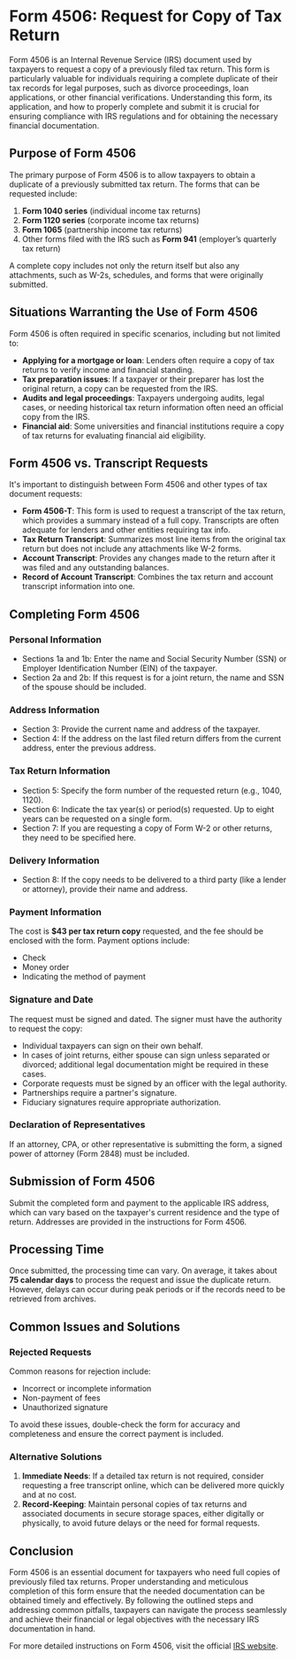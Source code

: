 # Form 4506: Request for Copy of Tax Return

Form 4506 is an Internal Revenue Service (IRS) document used by taxpayers to request a copy of a previously filed tax return. This form is particularly valuable for individuals requiring a complete duplicate of their tax records for legal purposes, such as divorce proceedings, loan applications, or other financial verifications. Understanding this form, its application, and how to properly complete and submit it is crucial for ensuring compliance with IRS regulations and for obtaining the necessary financial documentation.

## Purpose of Form 4506

The primary purpose of Form 4506 is to allow taxpayers to obtain a duplicate of a previously submitted tax return. The forms that can be requested include:

1. **Form 1040 series** (individual income tax returns)
2. **Form 1120 series** (corporate income tax returns)
3. **Form 1065** (partnership income tax returns)
4. Other forms filed with the IRS such as **Form 941** (employer’s quarterly tax return)

A complete copy includes not only the return itself but also any attachments, such as W-2s, schedules, and forms that were originally submitted.

## Situations Warranting the Use of Form 4506

Form 4506 is often required in specific scenarios, including but not limited to:

- **Applying for a mortgage or loan**: Lenders often require a copy of tax returns to verify income and financial standing.
- **Tax preparation issues**: If a taxpayer or their preparer has lost the original return, a copy can be requested from the IRS.
- **Audits and legal proceedings**: Taxpayers undergoing audits, legal cases, or needing historical tax return information often need an official copy from the IRS.
- **Financial aid**: Some universities and financial institutions require a copy of tax returns for evaluating financial aid eligibility.

## Form 4506 vs. Transcript Requests

It's important to distinguish between Form 4506 and other types of tax document requests:

- **Form 4506-T**: This form is used to request a transcript of the tax return, which provides a summary instead of a full copy. Transcripts are often adequate for lenders and other entities requiring tax info.
- **Tax Return Transcript**: Summarizes most line items from the original tax return but does not include any attachments like W-2 forms.
- **Account Transcript**: Provides any changes made to the return after it was filed and any outstanding balances.
- **Record of Account Transcript**: Combines the tax return and account transcript information into one.

## Completing Form 4506

### Personal Information

* Sections 1a and 1b: Enter the name and Social Security Number (SSN) or Employer Identification Number (EIN) of the taxpayer.
* Section 2a and 2b: If this request is for a joint return, the name and SSN of the spouse should be included.

### Address Information

* Section 3: Provide the current name and address of the taxpayer.
* Section 4: If the address on the last filed return differs from the current address, enter the previous address.

### Tax Return Information

* Section 5: Specify the form number of the requested return (e.g., 1040, 1120).
* Section 6: Indicate the tax year(s) or period(s) requested. Up to eight years can be requested on a single form.
* Section 7: If you are requesting a copy of Form W-2 or other returns, they need to be specified here.

### Delivery Information

* Section 8: If the copy needs to be delivered to a third party (like a lender or attorney), provide their name and address.

### Payment Information

The cost is **$43 per tax return copy** requested, and the fee should be enclosed with the form. Payment options include:

- Check
- Money order
- Indicating the method of payment

### Signature and Date

The request must be signed and dated. The signer must have the authority to request the copy:

* Individual taxpayers can sign on their own behalf.
* In cases of joint returns, either spouse can sign unless separated or divorced; additional legal documentation might be required in these cases.
* Corporate requests must be signed by an officer with the legal authority.
* Partnerships require a partner's signature.
* Fiduciary signatures require appropriate authorization.

### Declaration of Representatives

If an attorney, CPA, or other representative is submitting the form, a signed power of attorney (Form 2848) must be included.

## Submission of Form 4506

Submit the completed form and payment to the applicable IRS address, which can vary based on the taxpayer's current residence and the type of return. Addresses are provided in the instructions for Form 4506.

## Processing Time

Once submitted, the processing time can vary. On average, it takes about **75 calendar days** to process the request and issue the duplicate return. However, delays can occur during peak periods or if the records need to be retrieved from archives.

## Common Issues and Solutions

### Rejected Requests

Common reasons for rejection include:

- Incorrect or incomplete information
- Non-payment of fees
- Unauthorized signature

To avoid these issues, double-check the form for accuracy and completeness and ensure the correct payment is included.

### Alternative Solutions

1. **Immediate Needs**: If a detailed tax return is not required, consider requesting a free transcript online, which can be delivered more quickly and at no cost.
2. **Record-Keeping**: Maintain personal copies of tax returns and associated documents in secure storage spaces, either digitally or physically, to avoid future delays or the need for formal requests.

## Conclusion

Form 4506 is an essential document for taxpayers who need full copies of previously filed tax returns. Proper understanding and meticulous completion of this form ensure that the needed documentation can be obtained timely and effectively. By following the outlined steps and addressing common pitfalls, taxpayers can navigate the process seamlessly and achieve their financial or legal objectives with the necessary IRS documentation in hand.

For more detailed instructions on Form 4506, visit the official [IRS website](https://www.irs.gov/forms-pubs/about-form-4506).